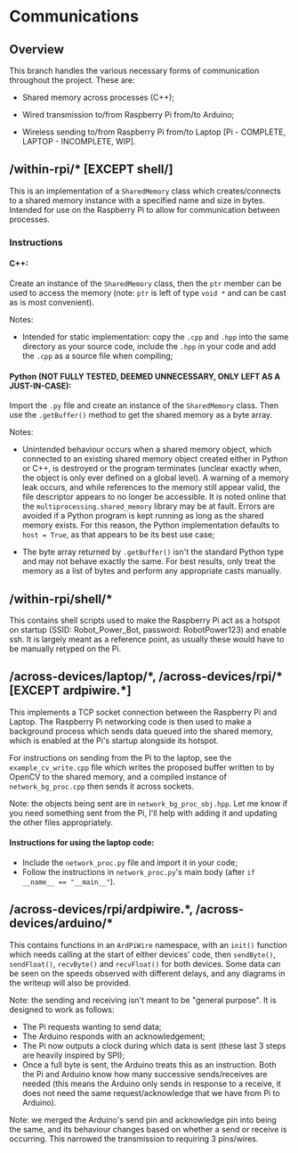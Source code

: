 
# Communications

  

## Overview

  

This branch handles the various necessary forms of communication throughout the project. These are:

  

- Shared memory across processes (C++);

- Wired transmission to/from Raspberry Pi from/to Arduino;

- Wireless sending to/from Raspberry Pi from/to Laptop [Pi - COMPLETE, LAPTOP - INCOMPLETE, WIP].

  

## /within-rpi/\* [EXCEPT shell/]

  

This is an implementation of a `SharedMemory` class which creates/connects to a shared memory instance with a specified name and size in bytes. Intended for use on the Raspberry Pi to allow for communication between processes.

  

### Instructions

  

#### C++:

  

Create an instance of the `SharedMemory` class, then the `ptr` member can be used to access the memory (note: `ptr` is left of type `void *` and can be cast as is most convenient).


Notes:

- Intended for static implementation: copy the `.cpp` and `.hpp` into the same directory as your source code, include the `.hpp` in your code and add the `.cpp` as a source file when compiling;

  

#### Python (NOT FULLY TESTED, DEEMED UNNECESSARY, ONLY LEFT AS A JUST-IN-CASE):

  

Import the `.py` file and create an instance of the `SharedMemory` class. Then use the `.getBuffer()` method to get the shared memory as a byte array.

 

Notes:

- Unintended behaviour occurs when a shared memory object, which connected to an existing shared memory object created either in Python or C++, is destroyed or the program terminates (unclear exactly when, the object is only ever defined on a global level). A warning of a memory leak occurs, and while references to the memory still appear valid, the file descriptor appears to no longer be accessible. It is noted online that the `multiprocessing.shared_memory` library may be at fault. Errors are avoided if a Python program is kept running as long as the shared memory exists. For this reason, the Python implementation defaults to `host = True`, as that appears to be its best use case;

- The byte array returned by `.getBuffer()` isn't the standard Python type and may not behave exactly the same. For best results, only treat the memory as a list of bytes and perform any appropriate casts manually.


## /within-rpi/shell/\*

This contains shell scripts used to make the Raspberry Pi act as a hotspot on startup (SSID: Robot_Power_Bot, password: RobotPower123) and enable ssh. It is largely meant as a reference point, as usually these would have to be manually retyped on the Pi. 


## /across-devices/laptop/\*, /across-devices/rpi/\* [EXCEPT ardpiwire.\*]

This implements a TCP socket connection between the Raspberry Pi and Laptop. The Raspberry Pi networking code is then used to make a background process which sends data queued into the shared memory, which is enabled at the Pi's startup alongside its hotspot.

For instructions on sending from the Pi to the laptop, see the `example_cv_write.cpp` file which writes the proposed buffer written to by OpenCV to the shared memory, and a compiled instance of `network_bg_proc.cpp` then sends it across sockets.

Note: the objects being sent are in `network_bg_proc_obj.hpp`. Let me know if you need something sent from the Pi, I'll help with adding it and updating the other files appropriately.

#### Instructions for using the laptop code:

- Include the `network_proc.py` file and import it in your code;
- Follow the instructions in `network_proc.py`'s main body (after `if __name__ == "__main__"`).


## /across-devices/rpi/ardpiwire.\*, /across-devices/arduino/\*

This contains functions in an `ArdPiWire` namespace, with an `init()` function which needs calling at the start of either devices' code, then `sendByte()`, `sendFloat()`, `recvByte()` and `recvFloat()` for both devices. Some data can be seen on the speeds observed with different delays, and any diagrams in the writeup will also be provided.

Note: the sending and receiving isn't meant to be "general purpose". It is designed to work as follows:

- The Pi requests wanting to send data;
- The Arduino responds with an acknowledgement;
- The Pi now outputs a clock during which data is sent (these last 3 steps are heavily inspired by SPI);
- Once a full byte is sent, the Arduino treats this as an instruction. Both the Pi and Arduino know how many successive sends/receives are needed (this means the Arduino only sends in response to a receive, it does not need the same request/acknowledge that we have from Pi to Arduino).

Note: we merged the Arduino's send pin and acknowledge pin into being the same, and its behaviour changes based on whether a send or receive is occurring. This narrowed the transmission to requiring 3 pins/wires.
